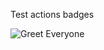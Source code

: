 Test actions badges

![Greet Everyone](https://github.com/sgermanserrano/github_actions_test/workflows/Greet%20Everyone/badge.svg)
